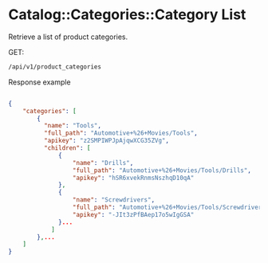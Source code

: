 # Catalog::Categories::Category List

Retrieve a list of product categories.

GET:
```bash
/api/v1/product_categories
```

Response example
```json

{
    "categories": [
        {
          "name": "Tools",
          "full_path": "Automotive+%26+Movies/Tools",
          "apikey": "z2SMPIWPJpAjqwXCG35ZVg",
          "children": [
              {
                  "name": "Drills",
                  "full_path": "Automotive+%26+Movies/Tools/Drills",
                  "apikey": "hSR6xvekRnmsNszhqD10qA"
              },
              {
                  "name": "Screwdrivers",
                  "full_path": "Automotive+%26+Movies/Tools/Screwdrivers",
                  "apikey": "-JIt3zPfBAep17o5wIgGSA"
              }...
            ]
        },...
    ]
}

```

